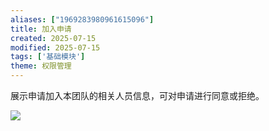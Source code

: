 ```yaml
---
aliases: ["1969283980961615096"]
title: 加入申请
created: 2025-07-15
modified: 2025-07-15
tags: ['基础模块']
theme: 权限管理
---
```


展示申请加入本团队的相关人员信息，可对申请进行同意或拒绝。

![](https://myhelpdoc.oss-cn-heyuan.aliyuncs.com/mdimages/db8fc5c1f84ffe98ac29bdddd7130e0b.jpg)
